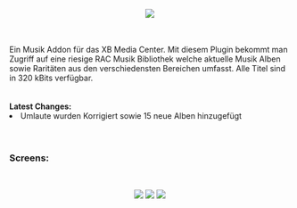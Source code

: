 <p align="center"><img src="https://raw.githubusercontent.com/RAConquista/plugin.audio.nsm88/master/docs/images/NSM_Logo_500px.png"></p>
<br>
<br>
Ein Musik Addon für das XB Media Center. Mit diesem Plugin bekommt man Zugriff auf eine riesige RAC Musik Bibliothek welche aktuelle Musik Alben sowie Raritäten aus den verschiedensten Bereichen umfasst. Alle Titel sind in 320 kBits verfügbar.
<br>
<br>
<br>
<b>Latest Changes:</b> 
<br>
<li>Umlaute wurden Korrigiert sowie 15 neue Alben hinzugefügt</li>
<br>
<br>
<h3>Screens:</h3>
<br>
<p align="center"><img src="https://raw.githubusercontent.com/RAConquista/plugin.audio.nsm88/master/docs/images/nsm_01.png"> <img src="https://raw.githubusercontent.com/RAConquista/plugin.audio.nsm88/master/docs/images/nsm_02.png"> <img src="https://raw.githubusercontent.com/RAConquista/plugin.audio.nsm88/master/docs/images/nsm_03.png"></p>
